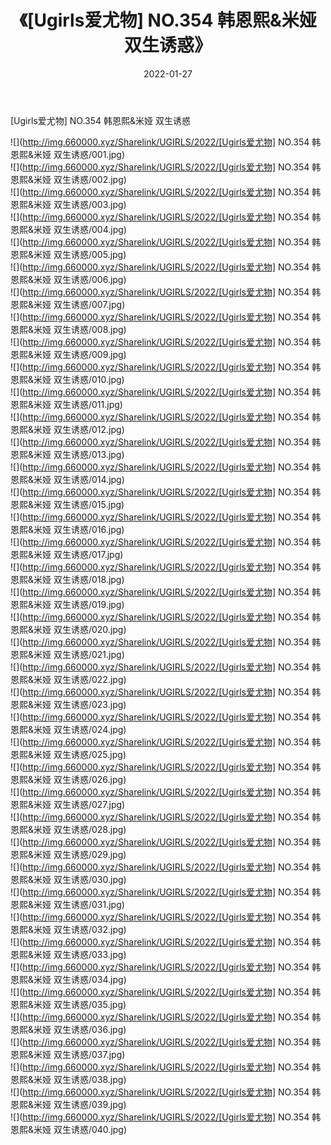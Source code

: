 ﻿---
layout: post
title:  《[Ugirls爱尤物] NO.354 韩恩熙&米娅 双生诱惑》
date:   2022-01-27
img: http://img.660000.xyz/Sharelink/UGIRLS/2022/[Ugirls爱尤物] NO.354 韩恩熙&米娅 双生诱惑/000.jpg
categories: [美女, 清纯, 唯美]
---

[Ugirls爱尤物] NO.354 韩恩熙&米娅 双生诱惑

 ![](http://img.660000.xyz/Sharelink/UGIRLS/2022/[Ugirls爱尤物] NO.354 韩恩熙&米娅 双生诱惑/001.jpg) <br>![](http://img.660000.xyz/Sharelink/UGIRLS/2022/[Ugirls爱尤物] NO.354 韩恩熙&米娅 双生诱惑/002.jpg) <br>![](http://img.660000.xyz/Sharelink/UGIRLS/2022/[Ugirls爱尤物] NO.354 韩恩熙&米娅 双生诱惑/003.jpg) <br>![](http://img.660000.xyz/Sharelink/UGIRLS/2022/[Ugirls爱尤物] NO.354 韩恩熙&米娅 双生诱惑/004.jpg) <br>![](http://img.660000.xyz/Sharelink/UGIRLS/2022/[Ugirls爱尤物] NO.354 韩恩熙&米娅 双生诱惑/005.jpg) <br>![](http://img.660000.xyz/Sharelink/UGIRLS/2022/[Ugirls爱尤物] NO.354 韩恩熙&米娅 双生诱惑/006.jpg) <br>![](http://img.660000.xyz/Sharelink/UGIRLS/2022/[Ugirls爱尤物] NO.354 韩恩熙&米娅 双生诱惑/007.jpg) <br>![](http://img.660000.xyz/Sharelink/UGIRLS/2022/[Ugirls爱尤物] NO.354 韩恩熙&米娅 双生诱惑/008.jpg) <br>![](http://img.660000.xyz/Sharelink/UGIRLS/2022/[Ugirls爱尤物] NO.354 韩恩熙&米娅 双生诱惑/009.jpg) <br>![](http://img.660000.xyz/Sharelink/UGIRLS/2022/[Ugirls爱尤物] NO.354 韩恩熙&米娅 双生诱惑/010.jpg) <br>![](http://img.660000.xyz/Sharelink/UGIRLS/2022/[Ugirls爱尤物] NO.354 韩恩熙&米娅 双生诱惑/011.jpg) <br>![](http://img.660000.xyz/Sharelink/UGIRLS/2022/[Ugirls爱尤物] NO.354 韩恩熙&米娅 双生诱惑/012.jpg) <br>![](http://img.660000.xyz/Sharelink/UGIRLS/2022/[Ugirls爱尤物] NO.354 韩恩熙&米娅 双生诱惑/013.jpg) <br>![](http://img.660000.xyz/Sharelink/UGIRLS/2022/[Ugirls爱尤物] NO.354 韩恩熙&米娅 双生诱惑/014.jpg) <br>![](http://img.660000.xyz/Sharelink/UGIRLS/2022/[Ugirls爱尤物] NO.354 韩恩熙&米娅 双生诱惑/015.jpg) <br>![](http://img.660000.xyz/Sharelink/UGIRLS/2022/[Ugirls爱尤物] NO.354 韩恩熙&米娅 双生诱惑/016.jpg) <br>![](http://img.660000.xyz/Sharelink/UGIRLS/2022/[Ugirls爱尤物] NO.354 韩恩熙&米娅 双生诱惑/017.jpg) <br>![](http://img.660000.xyz/Sharelink/UGIRLS/2022/[Ugirls爱尤物] NO.354 韩恩熙&米娅 双生诱惑/018.jpg) <br>![](http://img.660000.xyz/Sharelink/UGIRLS/2022/[Ugirls爱尤物] NO.354 韩恩熙&米娅 双生诱惑/019.jpg) <br>![](http://img.660000.xyz/Sharelink/UGIRLS/2022/[Ugirls爱尤物] NO.354 韩恩熙&米娅 双生诱惑/020.jpg) <br>![](http://img.660000.xyz/Sharelink/UGIRLS/2022/[Ugirls爱尤物] NO.354 韩恩熙&米娅 双生诱惑/021.jpg) <br>![](http://img.660000.xyz/Sharelink/UGIRLS/2022/[Ugirls爱尤物] NO.354 韩恩熙&米娅 双生诱惑/022.jpg) <br>![](http://img.660000.xyz/Sharelink/UGIRLS/2022/[Ugirls爱尤物] NO.354 韩恩熙&米娅 双生诱惑/023.jpg) <br>![](http://img.660000.xyz/Sharelink/UGIRLS/2022/[Ugirls爱尤物] NO.354 韩恩熙&米娅 双生诱惑/024.jpg) <br>![](http://img.660000.xyz/Sharelink/UGIRLS/2022/[Ugirls爱尤物] NO.354 韩恩熙&米娅 双生诱惑/025.jpg) <br>![](http://img.660000.xyz/Sharelink/UGIRLS/2022/[Ugirls爱尤物] NO.354 韩恩熙&米娅 双生诱惑/026.jpg) <br>![](http://img.660000.xyz/Sharelink/UGIRLS/2022/[Ugirls爱尤物] NO.354 韩恩熙&米娅 双生诱惑/027.jpg) <br>![](http://img.660000.xyz/Sharelink/UGIRLS/2022/[Ugirls爱尤物] NO.354 韩恩熙&米娅 双生诱惑/028.jpg) <br>![](http://img.660000.xyz/Sharelink/UGIRLS/2022/[Ugirls爱尤物] NO.354 韩恩熙&米娅 双生诱惑/029.jpg) <br>![](http://img.660000.xyz/Sharelink/UGIRLS/2022/[Ugirls爱尤物] NO.354 韩恩熙&米娅 双生诱惑/030.jpg) <br>![](http://img.660000.xyz/Sharelink/UGIRLS/2022/[Ugirls爱尤物] NO.354 韩恩熙&米娅 双生诱惑/031.jpg) <br>![](http://img.660000.xyz/Sharelink/UGIRLS/2022/[Ugirls爱尤物] NO.354 韩恩熙&米娅 双生诱惑/032.jpg) <br>![](http://img.660000.xyz/Sharelink/UGIRLS/2022/[Ugirls爱尤物] NO.354 韩恩熙&米娅 双生诱惑/033.jpg) <br>![](http://img.660000.xyz/Sharelink/UGIRLS/2022/[Ugirls爱尤物] NO.354 韩恩熙&米娅 双生诱惑/034.jpg) <br>![](http://img.660000.xyz/Sharelink/UGIRLS/2022/[Ugirls爱尤物] NO.354 韩恩熙&米娅 双生诱惑/035.jpg) <br>![](http://img.660000.xyz/Sharelink/UGIRLS/2022/[Ugirls爱尤物] NO.354 韩恩熙&米娅 双生诱惑/036.jpg) <br>![](http://img.660000.xyz/Sharelink/UGIRLS/2022/[Ugirls爱尤物] NO.354 韩恩熙&米娅 双生诱惑/037.jpg) <br>![](http://img.660000.xyz/Sharelink/UGIRLS/2022/[Ugirls爱尤物] NO.354 韩恩熙&米娅 双生诱惑/038.jpg) <br>![](http://img.660000.xyz/Sharelink/UGIRLS/2022/[Ugirls爱尤物] NO.354 韩恩熙&米娅 双生诱惑/039.jpg) <br>![](http://img.660000.xyz/Sharelink/UGIRLS/2022/[Ugirls爱尤物] NO.354 韩恩熙&米娅 双生诱惑/040.jpg) <br>